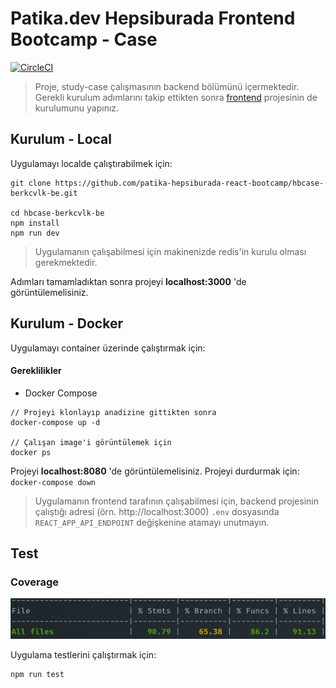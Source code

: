 # Patika.dev Hepsiburada Frontend Bootcamp - Case

[![CircleCI](https://circleci.com/gh/patika-hepsiburada-react-bootcamp/hbcase-berkcvlk-be/tree/main.svg?style=svg&circle-token=8667b99e8bdcfe906e471a2faea0e0959a7b6576)](https://circleci.com/gh/patika-hepsiburada-react-bootcamp/hbcase-berkcvlk-be/tree/main)

> Proje, study-case çalışmasının backend bölümünü içermektedir. Gerekli kurulum adımlarını takip ettikten sonra [frontend](https://github.com/patika-hepsiburada-react-bootcamp/hbcase-berkcvlk-fe) projesinin de kurulumunu yapınız.

## Kurulum - Local

Uygulamayı localde çalıştırabilmek için:

```
git clone https://github.com/patika-hepsiburada-react-bootcamp/hbcase-berkcvlk-be.git

cd hbcase-berkcvlk-be
npm install
npm run dev
```

> Uygulamanın çalışabilmesi için makinenizde redis'in kurulu olması gerekmektedir.

Adımları tamamladıktan sonra projeyi <b>localhost:3000</b> 'de görüntülemelisiniz.

## Kurulum - Docker

Uygulamayı container üzerinde çalıştırmak için:

#### Gereklilikler

- Docker Compose

```
// Projeyi klonlayıp anadizine gittikten sonra
docker-compose up -d

// Çalışan image'i görüntülemek için
docker ps
```

Projeyi <b>localhost:8080</b> 'de görüntülemelisiniz.
Projeyi durdurmak için: `docker-compose down`

> Uygulamanın frontend tarafının çalışabilmesi için, backend projesinin çalıştığı adresi (örn. http://localhost:3000) `.env` dosyasında `REACT_APP_API_ENDPOINT` değişkenine atamayı unutmayın.

## Test

### Coverage

![coverage](./figures/testcoverage.png)

Uygulama testlerini çalıştırmak için:

```
npm run test
```

